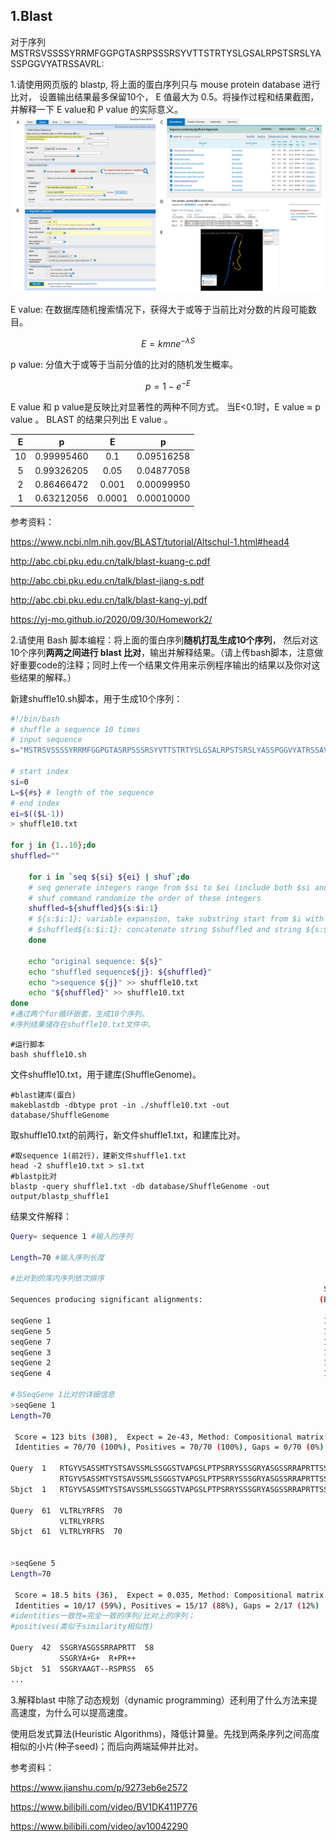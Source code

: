 ## 1.Blast

对于序列MSTRSVSSSSYRRMFGGPGTASRPSSSRSYVTTSTRTYSLGSALRPSTSRSLYASSPGGVYATRSSAVRL:

1.请使用网页版的 blastp, 将上面的蛋白序列只与 mouse protein database 进行比对， 设置输出结果最多保留10个， E 值最大为 0.5。将操作过程和结果截图，并解释一下 E value和 P value 的实际意义。
![img](https://github.com/Bioin-Mixologist/Bioinformatics_Tutorial/blob/main/others/1.Blast_homework_F1.png)


E value: 在数据库随机搜索情况下，获得大于或等于当前比对分数的片段可能数目。

$$ E = kmne^{- \lambda S} $$

p value: 分值大于或等于当前分值的比对的随机发生概率。

$$ p = 1 - e^{- E} $$

E value 和 p value是反映比对显著性的两种不同方式。
当E<0.1时，E value ≈ p value 。
BLAST 的结果只列出 E value 。

|  E   |     p      |   E    |     p      |
| :--: | :--------: | :----: | :--------: |
|  10  | 0.99995460 |  0.1   | 0.09516258 |
|  5   | 0.99326205 |  0.05  | 0.04877058 |
|  2   | 0.86466472 | 0.001  | 0.00099950 |
|  1   | 0.63212056 | 0.0001 | 0.00010000 |

参考资料：

https://www.ncbi.nlm.nih.gov/BLAST/tutorial/Altschul-1.html#head4

http://abc.cbi.pku.edu.cn/talk/blast-kuang-c.pdf

http://abc.cbi.pku.edu.cn/talk/blast-jiang-s.pdf

http://abc.cbi.pku.edu.cn/talk/blast-kang-yj.pdf

https://yj-mo.github.io/2020/09/30/Homework2/

2.请使用 Bash 脚本编程：将上面的蛋白序列**随机打乱生成10个序列**， 然后对这10个序列**两两之间进行 blast 比对**，输出并解释结果。（请上传bash脚本，注意做好重要code的注释；同时上传一个结果文件用来示例程序输出的结果以及你对这些结果的解释。）

新建shuffle10.sh脚本，用于生成10个序列：

```bash
#!/bin/bash
# shuffle a sequence 10 times
# input sequence
s="MSTRSVSSSSYRRMFGGPGTASRPSSSRSYVTTSTRTYSLGSALRPSTSRSLYASSPGGVYATRSSAVRL"

# start index
si=0
L=${#s} # length of the sequence
# end index
ei=$(($L-1))
> shuffle10.txt

for j in {1..10};do
shuffled=""

	for i in `seq ${si} ${ei} | shuf`;do
  	# seq generate integers range from $si to $ei (include both $si and $ei)
  	# shuf command randomize the order of these integers
  	shuffled=${shuffled}${s:$i:1}
  	# ${s:$i:1}: variable expansion, take substring start from $i with length 1, this operator in bash use 0 based coordinate
  	# $shuffled${s:$i:1}: concatenate string $shuffled and string ${s:$i:1}
	done

	echo "original sequence: ${s}"
	echo "shuffled sequence${j}: ${shuffled}"
	echo ">sequence ${j}" >> shuffle10.txt
	echo "${shuffled}" >> shuffle10.txt
done
#通过两个for循环嵌套，生成10个序列。
#序列结果储存在shuffle10.txt文件中。
```

```shell
#运行脚本
bash shuffle10.sh
```

文件shuffle10.txt，用于建库(ShuffleGenome)。

```shell
#blast建库(蛋白)
makeblastdb -dbtype prot -in ./shuffle10.txt -out database/ShuffleGenome
```

取shuffle10.txt的前两行，新文件shuffle1.txt，和建库比对。

```shell
#取sequence 1(前2行)，建新文件shuffle1.txt
head -2 shuffle10.txt > s1.txt
#blastp比对
blastp -query shuffle1.txt -db database/ShuffleGenome -out output/blastp_shuffle1
```

结果文件解释：

```bash
Query= sequence 1 #输入的序列

Length=70 #输入序列长度

#比对到的库内序列依次排序
                                                                      Score     E
Sequences producing significant alignments:                          (Bits)  Value

seqGene 1                                                             123     2e-43
seqGene 5                                                             18.5    0.035
seqGene 7                                                             16.9    0.16 
seqGene 3                                                             15.0    0.79 
seqGene 2                                                             14.6    0.88 
seqGene 4                                                             13.9    2.1  

#与SeqGene 1比对的详细信息
>seqGene 1
Length=70

 Score = 123 bits (308),  Expect = 2e-43, Method: Compositional matrix adjust.
 Identities = 70/70 (100%), Positives = 70/70 (100%), Gaps = 0/70 (0%)

Query  1   RTGYVSASSMTYSTSAVSSMLSSGGSTVAPGSLPTPSRRYSSSGRYASGSSRRAPRTTSS  60
           RTGYVSASSMTYSTSAVSSMLSSGGSTVAPGSLPTPSRRYSSSGRYASGSSRRAPRTTSS
Sbjct  1   RTGYVSASSMTYSTSAVSSMLSSGGSTVAPGSLPTPSRRYSSSGRYASGSSRRAPRTTSS  60

Query  61  VLTRLYRFRS  70
           VLTRLYRFRS
Sbjct  61  VLTRLYRFRS  70


>seqGene 5
Length=70

 Score = 18.5 bits (36),  Expect = 0.035, Method: Compositional matrix adjust.
 Identities = 10/17 (59%), Positives = 15/17 (88%), Gaps = 2/17 (12%)
#identities一致性=完全一致的序列/比对上的序列；
#positives(类似于similarity相似性)

Query  42  SSGRYASGSSRRAPRTT  58
           SSGRYA+G+  R+PR++
Sbjct  51  SSGRYAAGT--RSPRSS  65
...
```
3.解释blast 中除了动态规划（dynamic programming）还利用了什么方法来提高速度，为什么可以提高速度。

使用启发式算法(Heuristic Algorithms)，降低计算量。先找到两条序列之间高度相似的小片(种子seed)；而后向两端延伸并比对。

参考资料：

https://www.jianshu.com/p/9273eb6e2572

https://www.bilibili.com/video/BV1DK411P776

https://www.bilibili.com/video/av10042290
